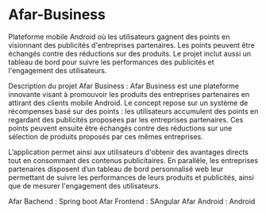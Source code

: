 # Afar-Business
Plateforme mobile Android où les utilisateurs gagnent des points en visionnant des publicités d'entreprises partenaires. Les points peuvent être échangés contre des réductions sur des produits. Le projet inclut aussi un tableau de bord pour suivre les performances des publicités et l'engagement des utilisateurs.

Description du projet Afar Business :
Afar Business est une plateforme innovante visant à promouvoir les produits des entreprises partenaires en attirant des clients mobile Android. Le concept repose sur un système de récompenses basé sur des points : les utilisateurs accumulent des points en regardant des publicités proposées par les entreprises partenaires. Ces points peuvent ensuite être échangés contre des réductions sur une sélection de produits proposés par ces mêmes entreprises.

L’application permet ainsi aux utilisateurs d'obtenir des avantages directs tout en consommant des contenus publicitaires. En parallèle, les entreprises partenaires disposent d’un tableau de bord personnalisé web leur permettant de suivre les performances de leurs produits et publicités, ainsi que de mesurer l'engagement des utilisateurs.

Afar Bachend : Spring boot
Afar Frontend : SAngular
Afar Android : Android



